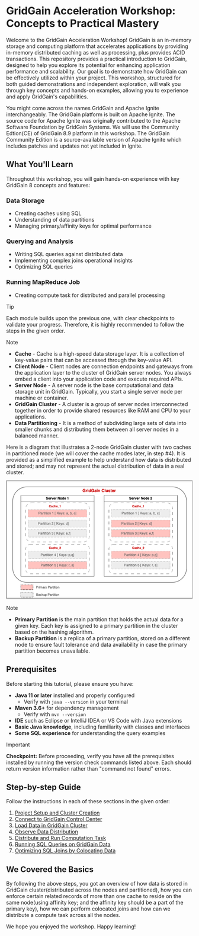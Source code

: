 # GridGain Acceleration Workshop: Concepts to Practical Mastery

Welcome to the GridGain Acceleration Workshop! GridGain is an in-memory storage and computing platform that accelerates applications by providing in-memory distributed caching as well as processing, plus provides ACID transactions. This repository provides a practical introduction to GridGain, designed to help you explore its potential for enhancing application performance and scalability. Our goal is to demonstrate how GridGain can be effectively utilized within your project. This workshop, structured for both guided demonstrations and independent exploration, will walk you through key concepts and hands-on examples, allowing you to experience and apply GridGain's capabilities.

You might come across the names GridGain and Apache Ignite interchangeably. The GridGain platform is built on Apache Ignite. The source code for Apache Ignite was originally contributed to the Apache Software Foundation by GridGain Systems. We will use the Community Edtion(CE) of GridGain 8.9 platform in this workshop. The GridGain Community Edition is a source-available version of Apache Ignite which includes patches and updates not yet included in Ignite.

## What You'll Learn

Throughout this workshop, you will gain hands-on experience with key GridGain 8 concepts and features:

### Data Storage

- Creating caches using SQL
- Understanding of data partitions
- Managing primary/affinity keys for optimal performance

### Querying and Analysis

- Writing SQL queries against distributed data
- Implementing complex joins operational insights
- Optimizing SQL queries

### Running MapReduce Job

- Creating compute task for distributed and parallel processing

> [!tip]
> Each module builds upon the previous one, with clear checkpoints to validate your progress. Therefore, it is highly recommended to follow the steps in the given order.

> [!note]
> - __Cache__ - Cache is a high-speed data storage layer. It is a collection of key-value pairs that can be accessed through the key-value API.
> - __Client Node__ - Client nodes are connection endpoints and gateways from the application layer to the cluster of GridGain server nodes. You always embed a client into your application code and execute required APIs.
> - __Server Node__ - A server node is the base computational and data storage unit in GridGain. Typically, you start a single server node per machine or container.
> - __GridGain Cluster__ - A cluster is a group of server nodes interconnected together in order to provide shared resources like RAM and CPU to your applications.
> - __Data Partitioning__ - It is a method of subdividing large sets of data into smaller chunks and distributing them between all server nodes in a balanced manner.



Here is a diagram that illustrates a 2-node GridGain cluster with two caches in partitioned mode (we will cover the cache modes later, in step #4). It is provided as a simplified example to help understand how data is distributed and stored; and may not represent the actual distribution of data in a real cluster.

    
<div align="center">
  <img src="docs/Data_partition.png" alt="DataPartition">
</div>

> [!note]
> - __Primary Partition__ is the main partition that holds the actual data for a given key. Each key is assigned to a primary partition in the cluster based on the hashing algorithm.
> - __Backup Partition__ is a replica of a primary partition, stored on a different node to ensure fault tolerance and data availability in case the primary partition becomes unavailable.

## Prerequisites

Before starting this tutorial, please ensure you have:

- **Java 11 or later** installed and properly configured
  - Verify with `java --version` in your terminal
- **Maven 3.6+** for dependency management
  - Verify with `mvn --version`
- **IDE** such as Eclipse or IntelliJ IDEA or VS Code with Java extensions
- **Basic Java knowledge**, including familiarity with classes and interfaces
- **Some SQL experience** for understanding the query examples


> [!important]
> **Checkpoint:** Before proceeding, verify you have all the prerequisites installed by running the version check commands listed above. Each should return version information rather than "command not found" errors.


## Step-by-step Guide
Follow the instructions in each of these sections in the given order:
1. [Project Setup and Cluster Creation](docs/Setup.md)
2. [Connect to GridGain Control Center](docs/ControlCenter.md)
3. [Load Data in GridGain Cluster](docs/LoadData.md)
4. [Observe Data Distribution](docs/PartitionedData.md)
5. [Distribute and Run Computation Task](docs/ComputeTask.md)
6. [Running SQL Queries on GridGain Data](docs/SQLqueries.md)
7. [Optimizing SQL Joins by Colocating Data](docs/Affinity.md)


## We Covered the Basics
By following the above steps, you got an overview of how data is stored in GridGain cluster(distributed across the nodes and partitioned), how you can enforce certain related records of more than one cache to reside on the same node(using affinity key; and the affinity key should be a part of the primary key), how we can perform colocated joins and how can we distribute a compute task across all the nodes.

We hope you enjoyed the workshop. Happy learning!
